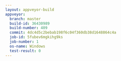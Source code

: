 ```yaml
---
layout: appveyor-build
appveyor:
  branch: master
  build-id: 36430989
  build-number: 409
  commit: 4dc4d5c2bebab198f6c04f360db38d1648864c4a
  job-id: 5fubev6mgkihg9ks
  job-number: 1
  os-name: Windows
  test-result: 0
---
```


